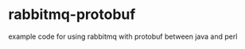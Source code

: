 rabbitmq-protobuf
=================

example code for using rabbitmq with protobuf between java and perl

